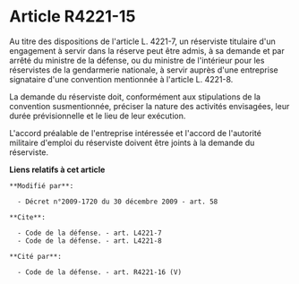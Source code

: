 # Article R4221-15

Au titre des dispositions de l'article L. 4221-7, un réserviste titulaire d'un engagement à servir dans la réserve peut être
admis, à sa demande et par arrêté du ministre de la défense, ou du ministre de l'intérieur pour les réservistes de la
gendarmerie nationale, à servir auprès d'une entreprise signataire d'une convention mentionnée à l'article L. 4221-8. 

La demande du réserviste doit, conformément aux stipulations de la convention susmentionnée, préciser la nature des activités
envisagées, leur durée prévisionnelle et le lieu de leur exécution.

L'accord préalable de l'entreprise intéressée et l'accord de l'autorité militaire d'emploi du réserviste doivent être joints
à la demande du réserviste.

**Liens relatifs à cet article**

	**Modifié par**:

	  - Décret n°2009-1720 du 30 décembre 2009 - art. 58

	**Cite**:

	  - Code de la défense. - art. L4221-7
	  - Code de la défense. - art. L4221-8

	**Cité par**:

	  - Code de la défense. - art. R4221-16 (V)

